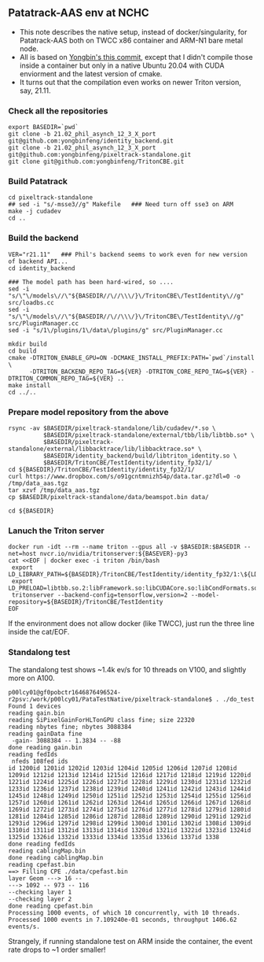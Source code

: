 ## Patatrack-AAS env at NCHC

- This note describes the native setup, instead of docker/singularity, for Patatrack-AAS both on TWCC x86 container and ARM-N1 bare metal node. 
- All is based on [Yongbin's this commit](https://github.com/yongbinfeng/TritonCBE/tree/42495f5ac14647c902cef48aa72dfeecfbd708af), except that I didn't compile those inside a container but only in a native Ubuntu 20.04 with CUDA enviorment and the latest version of cmake. 
- It turns out that the compilation even works on newer Triton version, say, 21.11. 

### Check all the repositories
```
export BASEDIR=`pwd`
git clone -b 21.02_phil_asynch_12_3_X_port git@github.com:yongbinfeng/identity_backend.git
git clone -b 21.02_phil_asynch_12_3_X_port git@github.com:yongbinfeng/pixeltrack-standalone.git
git clone git@github.com:yongbinfeng/TritonCBE.git
```

### Build Patatrack
```
cd pixeltrack-standalone
## sed -i "s/-msse3//g" Makefile   ### Need turn off sse3 on ARM
make -j cudadev
cd ..
```

### Build the backend
```
VER="r21.11"   ### Phil's backend seems to work even for new version of backend API... 
cd identity_backend

### The model path has been hard-wired, so ....
sed -i "s/\"\/models\//\"${BASEDIR//\//\\\/}\/TritonCBE\/TestIdentity\//g" src/loadbs.cc
sed -i "s/\"\/models\//\"${BASEDIR//\//\\\/}\/TritonCBE\/TestIdentity\//g" src/PluginManager.cc
sed -i "s/1\/plugins/1\/data\/plugins/g" src/PluginManager.cc

mkdir build
cd build
cmake -DTRITON_ENABLE_GPU=ON -DCMAKE_INSTALL_PREFIX:PATH=`pwd`/install \
      -DTRITON_BACKEND_REPO_TAG=${VER} -DTRITON_CORE_REPO_TAG=${VER} -DTRITON_COMMON_REPO_TAG=${VER} ..
make install
cd ../..
```

### Prepare model repository from the above
```
rsync -av $BASEDIR/pixeltrack-standalone/lib/cudadev/*.so \
          $BASEDIR/pixeltrack-standalone/external/tbb/lib/libtbb.so* \
          $BASEDIR/pixeltrack-standalone/external/libbacktrace/lib/libbacktrace.so* \
          $BASEDIR/identity_backend/build/libtriton_identity.so \
          $BASEDIR/TritonCBE/TestIdentity/identity_fp32/1/
cd ${BASEDIR}/TritonCBE/TestIdentity/identity_fp32/1/
curl https://www.dropbox.com/s/o91gcntmnizh54p/data.tar.gz?dl=0 -o /tmp/data_aas.tgz 
tar xzvf /tmp/data_aas.tgz
cp $BASEDIR/pixeltrack-standalone/data/beamspot.bin data/

cd ${BASEDIR}
```

### Lanuch the Triton server
```
docker run -idt --rm --name triton --gpus all -v $BASEDIR:$BASEDIR --net=host nvcr.io/nvidia/tritonserver:${BASEVER}-py3
cat <<EOF | docker exec -i triton /bin/bash
 export LD_LIBRARY_PATH=${BASEDIR}/TritonCBE/TestIdentity/identity_fp32/1:\${LD_LIBRARY_PATH}
 export LD_PRELOAD=libtbb.so.2:libFramework.so:libCUDACore.so:libCondFormats.so:libCUDADataFormats.so:pluginBeamSpotProd
 tritonserver --backend-config=tensorflow,version=2 --model-repository=${BASEDIR}/TritonCBE/TestIdentity
EOF
```
If the environment does not allow docker (like TWCC), just run the three line inside the cat/EOF. 

### Standalong test
The standalong test shows ~1.4k ev/s for 10 threads on V100, and slightly more on A100.
```
p00lcy01@gf0pobctr1646876496524-r2psv:/work/p00lcy01/PataTestNative/pixeltrack-standalone$ . ./do_test
Found 1 devices
reading gain.bin
reading SiPixelGainForHLTonGPU class fine; size 22320
reading nbytes fine; nbytes 3088384
reading gainData fine
 -gain- 3088384 -- 1.3834 -- -88
done reading gain.bin
reading fedIds
 nfeds 108fed ids
id 1200id 1201id 1202id 1203id 1204id 1205id 1206id 1207id 1208id 1209id 1212id 1213id 1214id 1215id 1216id 1217id 1218id 1219id 1220id 1221id 1224id 1225id 1226id 1227id 1228id 1229id 1230id 1231id 1232id 1233id 1236id 1237id 1238id 1239id 1240id 1241id 1242id 1243id 1244id 1245id 1248id 1249id 1250id 1251id 1252id 1253id 1254id 1255id 1256id 1257id 1260id 1261id 1262id 1263id 1264id 1265id 1266id 1267id 1268id 1269id 1272id 1273id 1274id 1275id 1276id 1277id 1278id 1279id 1280id 1281id 1284id 1285id 1286id 1287id 1288id 1289id 1290id 1291id 1292id 1293id 1296id 1297id 1298id 1299id 1300id 1301id 1302id 1308id 1309id 1310id 1311id 1312id 1313id 1314id 1320id 1321id 1322id 1323id 1324id 1325id 1326id 1332id 1333id 1334id 1335id 1336id 1337id 1338
done reading fedIds
reading cablingMap.bin
done reading cablingMap.bin
reading cpefast.bin
==> Filling CPE ./data/cpefast.bin
layer Geom ---> 16 --
---> 1092 -- 973 -- 116
--checking layer 1
--checking layer 2
done reading cpefast.bin
Processing 1000 events, of which 10 concurrently, with 10 threads.
Processed 1000 events in 7.109240e-01 seconds, throughput 1406.62 events/s.
```
Strangely, if running standalone test on ARM inside the container, the event rate drops to ~1 order smaller!
